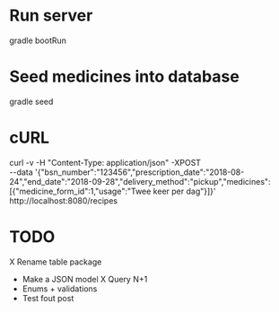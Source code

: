 # Run server

gradle bootRun

# Seed medicines into database

gradle seed

# cURL
curl -v -H "Content-Type: application/json" -XPOST \
  --data '{"bsn_number":"123456","prescription_date":"2018-08-24","end_date":"2018-09-28","delivery_method":"pickup","medicines":[{"medicine_form_id":1,"usage":"Twee keer per dag"}]}' \
  http://localhost:8080/recipes

# TODO
X Rename table package
- Make a JSON model
X Query N+1
- Enums + validations
- Test fout post
